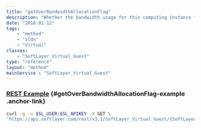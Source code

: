 ```yaml
---
title: "getOverBandwidthAllocationFlag"
description: "Whether the bandwidth usage for this computing instance for the current billing cycle exceeds the allocation."
date: "2018-02-12"
tags:
    - "method"
    - "sldn"
    - "Virtual"
classes:
    - "SoftLayer_Virtual_Guest"
type: "reference"
layout: "method"
mainService : "SoftLayer_Virtual_Guest"
---
```


### [REST Example](#getOverBandwidthAllocationFlag-example) <a href="/article/rest/"><i class="fas fa-question"></i></a> {#getOverBandwidthAllocationFlag-example .anchor-link} 
```bash
curl -g -u $SL_USER:$SL_APIKEY -X GET \
'https://api.softlayer.com/rest/v3.1/SoftLayer_Virtual_Guest/{SoftLayer_Virtual_GuestID}/getOverBandwidthAllocationFlag'
```
